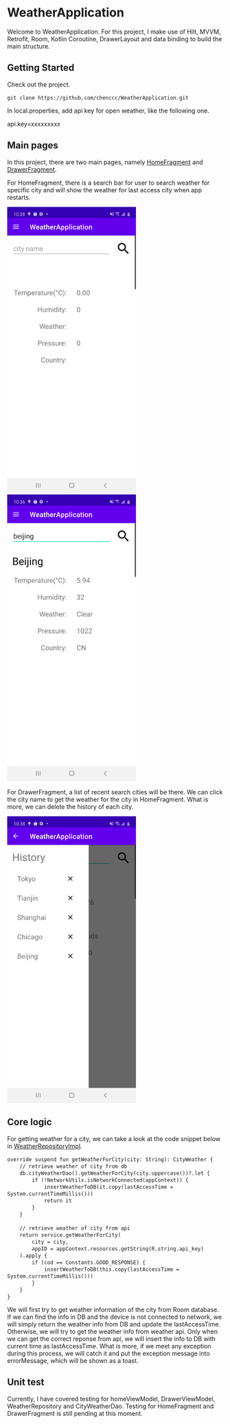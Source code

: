 # WeatherApplication
Welcome to WeatherApplication. For this project, I make use of Hilt, MVVM, Retrofit, Room, Kotlin Coroutine, DrawerLayout and data binding to build the main structure.

## Getting Started

Check out the project.
```
git clone https://github.com/chenccc/WeatherApplication.git
```

In local.properties, add api key for open weather, like the following one.

api.key=xxxxxxxxx

## Main pages
In this project, there are two main pages, namely [HomeFragment](app/src/main/java/com/james/weatherapplication/ui/home/HomeFragment.kt) and [DrawerFragment](app/src/main/java/com/james/weatherapplication/ui/drawer/DrawerFragment.kt).

For HomeFragment, there is a search bar for user to search weather for specific city and will show the weather for last access city when app restarts.

<img width="300" src="images/home_empty.png">

<img width="300" src="images/home_with_city.png">

For DrawerFragment, a list of recent search cities will be there. We can click the city name to get the weather for the city in HomeFragment. 
What is more, we can delete the history of each city.

<img width="300" src="images/drawer.png">

## Core logic
For getting weather for a city, we can take a look at the code snippet below in [WeatherRepositoryImpl](app/src/main/java/com/james/weatherapplication/data/repository/WeatherRepositoryImpl.kt).

    override suspend fun getWeatherForCity(city: String): CityWeather {
        // retrieve weather of city from db
        db.cityWeatherDao().getWeatherForCity(city.uppercase())?.let {
            if (!NetworkUtils.isNetworkConnected(appContext)) {
                insertWeatherToDB(it.copy(lastAccessTime = System.currentTimeMillis()))
                return it
            }
        }

        // retrieve weather of city from api
        return service.getWeatherForCity(
            city = city,
            appID = appContext.resources.getString(R.string.api_key)
        ).apply {
            if (cod == Constants.GOOD_RESPONSE) {
                insertWeatherToDB(this.copy(lastAccessTime = System.currentTimeMillis()))
            }
        }
    }
    
We will first try to get weather information of the city from Room database. If we can find the info in DB and the device is not connected to network, we will simply return the weather info from DB and update the lastAccessTime. Otherwise, we will try to get the weather info from weather api. Only when we can get the correct reponse from api, we will insert the info to DB with current time as lastAccessTime. What is more, if we meet any exception during this process, we will catch it and put the exception message into errorMessage, which will be shown as a toast.

## Unit test
Currently, I have covered testing for homeViewModel, DrawerViewModel, WeatherRepository and CityWeatherDao.
Testing for HomeFragment and DrawerFragment is still pending at this moment.

